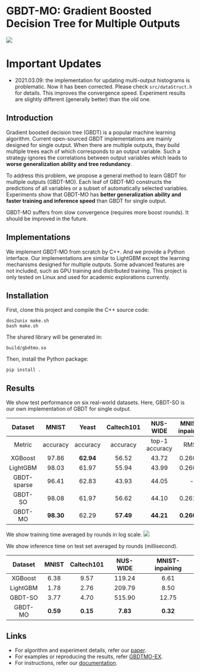 # GBDT-MO: Gradient Boosted Decision Tree for Multiple Outputs
![](figs/tree_example.png)

# Important Updates
- 2021.03.09: the implementation for updating multi-output histograms is problematic. Now it has been corrected. Please check `src/dataStruct.h` for details. This improves the convergence speed. Experiment results are slightly different (generally better) than the old one.

## Introduction
Gradient boosted decision tree (GBDT) is a popular machine learning algorithm. Current open-sourced GBDT implementations are mainly designed for single output. When there are multiple outputs, they build multiple trees each of which corresponds to an output variable. Such a strategy ignores the correlations between output variables which leads to **worse generalization ability and tree redundancy**.

To address this problem, we propose a general method to learn GBDT for multiple outputs (GBDT-MO). Each leaf of GBDT-MO constructs the predictions of all variables or a subset of automatically selected variables. Experiments show that GBDT-MO has **better generalization ability and faster training and inference speed** than GBDT for single output. 

GBDT-MO suffers from slow convergence (requires more boost rounds). It should be improved in the future.

## Implementations
We implement GBDT-MO from scratch by C++. And we provide a Python interface. Our implementations are similar to LightGBM except the learning mechanisms designed for multiple outputs. Some advanced features are not included, such as GPU training and distributed training. This project is only tested on Linux and used for academic explorations currently.

## Installation
First, clone this project and compile the C++ source code:
```
dos2unix make.sh
bash make.sh
```
The shared library will be generated in:
```
build/gbdtmo.so
```
Then, install the Python package:
```
pip install .
```

## Results
We show test performance on six real-world datasets. Here, GBDT-SO is our own implementation of GBDT for single output.

|  Dataset | MNIST              | Yeast              | Caltech101         | NUS\-WIDE          | MNIST\-inpaining     |
|:----------------------:|:--------------------:|:--------------------:|:--------------------:|:--------------------:|:----------------------:|
|  Metric    | accuracy           | accuracy           | accuracy           | top\-1 accuracy    | RMSE                 |
| XGBoost                | 97\.86             | **62\.94** | 56\.52             | 43\.72             | 0\.26088             |
| LightGBM              | 98\.03             | 61\.97             | 55\.94             | 43\.99             | 0\.26090       |
| GBDT\-sparse       | 96\.41             | 62\.83             | 43\.93             | 44\.05             | \-                |
| GBDT\-SO              | 98\.08             | 61\.97             | 56\.62             | 44\.10             | 0\.26157       |
| GBDT\-MO            | **98\.30** | 62\.29             | **57\.49** | **44\.21** | **0\.26025** |

We show training time averaged by rounds in log scale. 
![](figs/time_all.png)

We show inference time on test set averaged by rounds (millisecond).

|  Dataset       | MNIST       | Caltech101         | NUS\-WIDE          | MNIST\-inpaining     |
|:--------------:|:-----------:|:------------------:|:------------------:|:--------------------:|
| XGBoost        | 6\.38       |  9\.57             | 119\.24            | 6\.61                |
| LightGBM       | 1\.78       |  2\.76             | 209\.79            | 8\.50                |
| GBDT\-SO       | 3\.77       |  4\.70             | 515\.90            | 12\.75               |
| GBDT\-MO       | **0\.59**   |**0\.15**           | **7\.83**          | **0\.32**            |


## Links

* For algorithm and experiment details, refer our [paper](https://arxiv.org/abs/1909.04373).
* For examples or reproducing the results, refer [GBDTMO-EX](https://github.com/zzd1992/GBDTMO-EX).
* For instructions, refer our [documentation](https://gbdtmo.readthedocs.io).

